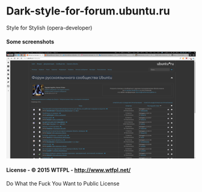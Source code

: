 # Dark-style-for-forum.ubuntu.ru
Style for Stylish (opera-developer)

#### Some screenshots
![](/screenshots/1.png?raw=true)

#### License - © 2015 WTFPL - http://www.wtfpl.net/

Do What the Fuck You Want to Public License